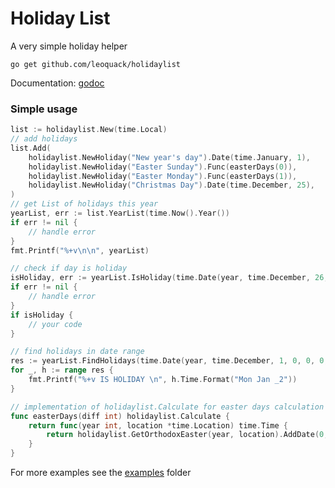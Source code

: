 # Holiday List

A very simple holiday helper

```
go get github.com/leoquack/holidaylist
```

Documentation: [godoc](https://godoc.org/github.com/leoquack/holidaylist)

### Simple usage

```go
list := holidaylist.New(time.Local)
// add holidays
list.Add(
	holidaylist.NewHoliday("New year's day").Date(time.January, 1),
	holidaylist.NewHoliday("Easter Sunday").Func(easterDays(0)),
	holidaylist.NewHoliday("Easter Monday").Func(easterDays(1)),
	holidaylist.NewHoliday("Christmas Day").Date(time.December, 25),
)
// get List of holidays this year
yearList, err := list.YearList(time.Now().Year())
if err != nil {
	// handle error
}
fmt.Printf("%+v\n\n", yearList)

// check if day is holiday
isHoliday, err := yearList.IsHoliday(time.Date(year, time.December, 26, 0, 0, 0, 0, location))
if err != nil {
	// handle error
}
if isHoliday {
	// your code
}

// find holidays in date range
res := yearList.FindHolidays(time.Date(year, time.December, 1, 0, 0, 0, 0, location), time.Date(year, time.December, 30, 0, 0, 0, 0, location))
for _, h := range res {
	fmt.Printf("%+v IS HOLIDAY \n", h.Time.Format("Mon Jan _2"))
}
```

```go
// implementation of holidaylist.Calculate for easter days calculation
func easterDays(diff int) holidaylist.Calculate {
	return func(year int, location *time.Location) time.Time {
		return holidaylist.GetOrthodoxEaster(year, location).AddDate(0, 0, diff)
	}
}
```

For more examples see the [examples](https://github.com/anheric/holidaylist/tree/master/examples) folder

